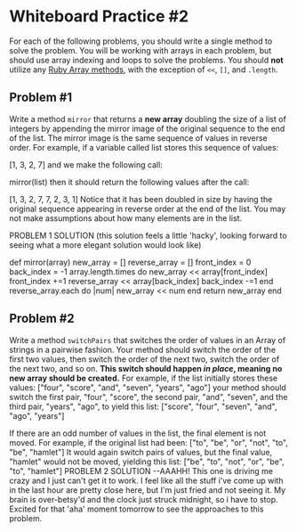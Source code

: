 # Whiteboard Practice #2

For each of the following problems, you should write a single method to solve
the problem. You will be working with arrays in each problem, but should use
array indexing and loops to solve the problems. You should **not** utilize
any [Ruby Array methods](https://ruby-doc.org/core-2.2.0/Array.html), with
the exception of `<<`, `[]`, and `.length`.

## Problem #1
Write a method `mirror` that returns a **new array** doubling the size of a list of integers by appending the mirror image of the original sequence to the end of the list. The mirror image is the same sequence of values in reverse order. For example, if a variable called list stores this sequence of values:

[1, 3, 2, 7]
and we make the following call:

mirror(list)
then it should return the following values after the call:

[1, 3, 2, 7, 7, 2, 3, 1]
Notice that it has been doubled in size by having the original sequence appearing in reverse order at the end of the list. You may not make assumptions about how many elements are in the list.

PROBLEM 1 SOLUTION
(this solution feels a little 'hacky', looking forward to seeing what a more elegant solution would look like)

def mirror(array)
    new_array = []
    reverse_array = []
    front_index = 0
    back_index = -1
    array.length.times do
        new_array << array[front_index]
        front_index +=1
        reverse_array << array[back_index]
        back_index -=1
        end
    reverse_array.each do |num|
        new_array << num
    end
    return new_array
end


## Problem #2
Write a method `switchPairs` that switches the order of values in an Array of strings in a pairwise fashion. Your method should switch the order of the first two values, then switch the order of the next two, switch the order of the next two, and so on. **This switch should happen _in place_, meaning no new array should be created.** For example, if the list initially stores these values: ["four", "score", "and", "seven", "years", "ago"] your method should switch the first pair, "four", "score", the second pair, "and", "seven", and the third pair, "years", "ago", to yield this list: ["score", "four", "seven", "and", "ago", "years"]

If there are an odd number of values in the list, the final element is not moved. For example, if the original list had been: ["to", "be", "or", "not", "to", "be", "hamlet"] It would again switch pairs of values, but the final value, "hamlet" would not be moved, yielding this list: ["be", "to", "not", "or", "be", "to", "hamlet"]
PROBLEM 2 SOLUTION
--AAAHH! This one is driving me crazy and I just can't get it to work. I feel like all the stuff i've come up with in the last hour are pretty close here, but I'm just fried and not seeing it. My brain is over-betsy'd and the clock just struck midnight, so i have to stop. Excited for that 'aha' moment tomorrow to see the approaches to this problem.
